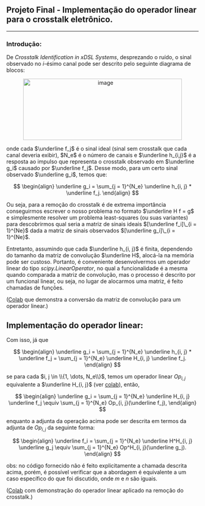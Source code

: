 ## Projeto Final - Implementação do operador linear para o crosstalk eletrônico.
----

### Introdução:
De _Crosstalk Identification in xDSL Systems_, desprezando o ruído, o sinal observado no _i_-ésimo canal pode ser descrito pelo seguinte diagrama de blocos:

<p align="center">
<img width="416" height="161" alt="image" src="https://github.com/user-attachments/assets/9b13e25b-32d9-4253-b32f-7a2276913176" />
<p>
onde cada $\underline f_j$ é o sinal ideal (sinal sem crosstalk que cada canal deveria exibir), $N_e$ é o número de canais e $\underline h_{i,j}$ é a resposta ao impulso que representa o crosstalk observado em $\underline g_i$ causado por $\underline f_j$. Desse modo, para um certo sinal observado $\underline g_i$, temos que:

$$
\begin{align}
\underline g_i = \sum_{j = 1}^{N_e} \underline h_{i, j} * \underline f_j.
\end{align}
$$

Ou seja, para a remoção do crosstalk é de extrema importância conseguirmos escrever o nosso problema no formato $\underline H f = g$ e simplesmente resolver um problema least-squares (ou suas variantes) para descobrirmos qual seria a matriz de sinais ideais $[\underline f_i]\_{i = 1}^{Ne}$ dada a matriz de sinais observados 
$[\underline g_i]\_{i = 1}^{Ne}$.

Entretanto, assumindo que cada $\underline h_{i, j}$ é finita, dependendo do tamanho da matriz de convolução $\underline H$, alocá-la na memória pode ser custoso. Portanto, é conveniente desenvolvermos um operador linear do tipo _scipy.LinearOperator_, no qual a funcionalidade é a mesma quando comparada a matriz de convolução, mas o processo é descrito por um funcional linear, ou seja, no lugar de alocarmos uma matriz, é feito chamadas de funções.

([Colab](https://colab.research.google.com/drive/1Mf2YAiU24RBWifKqfNX-F-UKyaxXM3zN?usp=sharing) que demonstra a conversão da matriz de convolução para um operador linear.)


Implementação do operador linear:
----

Com isso, já que 

$$
\begin{align}
\underline g_i = \sum_{j = 1}^{N_e} \underline h_{i, j} * \underline f_j = \sum_{j = 1}^{N_e} \underline H_{i, j} \underline f_j.
\end{align}
$$

se para cada $i, j \in \\{1, \dots, N_e\\}$, temos um operador linear $Op_{i, j}$ equivalente a $\underline H_{i, j}$ (ver [colab](https://colab.research.google.com/drive/1Mf2YAiU24RBWifKqfNX-F-UKyaxXM3zN?usp=sharing)), então,

$$
\begin{align}
\underline g_i = \sum_{j = 1}^{N_e} \underline H_{i, j} \underline f_j \equiv \sum_{j = 1}^{N_e} Op_{i, j}(\underline f_j),
\end{align}
$$

enquanto a adjunta da operação acima pode ser descrita em termos da adjunta de $Op_{i, j}$ da seguinte forma:

$$
\begin{align}
\underline f_i = \sum_{j = 1}^{N_e} \underline H^H_{i, j} \underline g_j \equiv \sum_{j = 1}^{N_e} Op^H_{i, j}(\underline g_j).
\end{align}
$$

obs: no código fornecido não é feito explicitamente a chamada descrita acima, porém,
é possível verificar que a abordagem é equivalente a um caso específico do que foi discutido, onde $m$ e $n$ são iguais.

([Colab](https://colab.research.google.com/drive/1m7mHPk5V4tD1p8f4cMzr6mGot37MFG4M?usp=drive_link) com demonstração do operador linear aplicado na remoção do crosstalk.)

